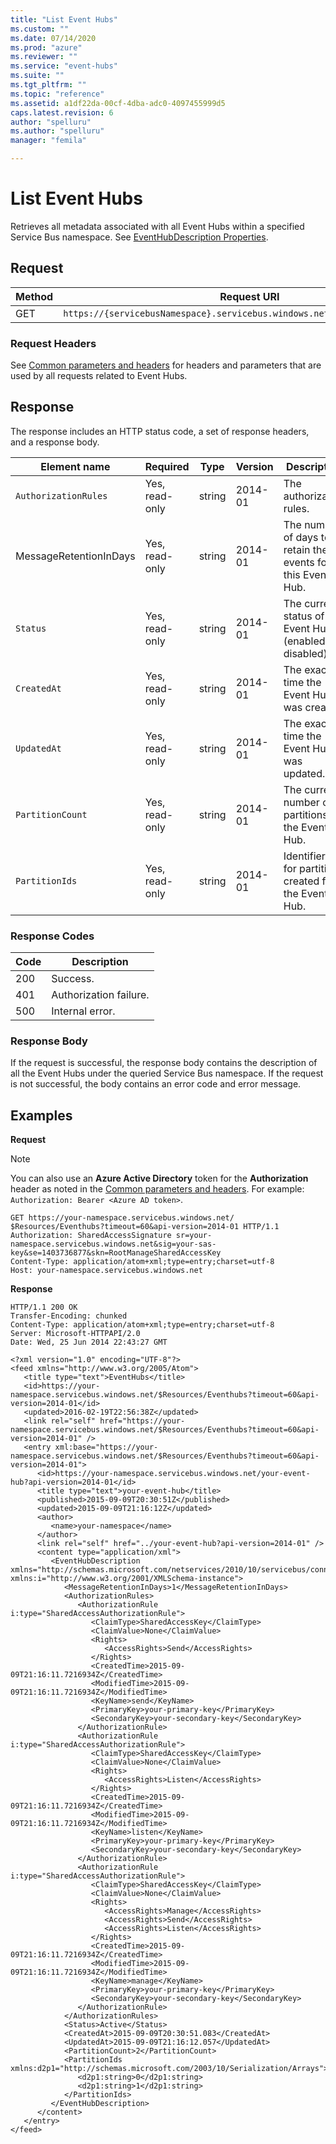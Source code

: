 ```yaml
---
title: "List Event Hubs"
ms.custom: ""
ms.date: 07/14/2020
ms.prod: "azure"
ms.reviewer: ""
ms.service: "event-hubs"
ms.suite: ""
ms.tgt_pltfrm: ""
ms.topic: "reference"
ms.assetid: a1df22da-00cf-4dba-adc0-4097455999d5
caps.latest.revision: 6
author: "spelluru"
ms.author: "spelluru"
manager: "femila"

---
```


# List Event Hubs

Retrieves all metadata associated with all Event Hubs within a specified Service Bus namespace. See [EventHubDescription Properties](/dotnet/api/microsoft.servicebus.messaging.eventhubdescription).  
  
## Request  
  
|Method|Request URI|  
|------------|-----------------|  
|GET|`https://{servicebusNamespace}.servicebus.windows.net/$Resources/Eventhubs`|  
  
### Request Headers
  
See [Common parameters and headers](event-hubs-management-rest.md) for headers and parameters that are used by all requests related to Event Hubs.  
  
## Response
  
The response includes an HTTP status code, a set of response headers, and a response body.  
  
|Element name|Required|Type|Version|Description|  
|------------------|--------------|----------|-------------|-----------------|  
|`AuthorizationRules`|Yes, read-only|string|2014-01|The authorization rules.|  
|MessageRetentionInDays|Yes, read-only|string|2014-01|The number of days to retain the events for this Event Hub.|  
|`Status`|Yes, read-only|string|2014-01|The current status of the Event Hub (enabled or disabled).|  
|`CreatedAt`|Yes, read-only|string|2014-01|The exact time the Event Hub was created.|  
|`UpdatedAt`|Yes, read-only|string|2014-01|The exact time the Event Hub was updated.|  
|`PartitionCount`|Yes, read-only|string|2014-01|The current number of partitions on the Event Hub.|  
|`PartitionIds`|Yes, read-only|string|2014-01|Identifiers for partitions created for the Event Hub.|  
  
### Response Codes  
  
|Code|Description|  
|----------|-----------------|  
|200|Success.|  
|401|Authorization failure.|  
|500|Internal error.|  
  
### Response Body
  
If the request is successful, the response body contains the description of all the Event Hubs under the queried Service Bus namespace. If the request is not successful, the body contains an error code and error message.  
  
## Examples
  
**Request**  

> [!NOTE]
> You can also use an **Azure Active Directory** token for the **Authorization** header as noted in the [Common parameters and headers](event-hubs-management-rest.md). For example: `Authorization: Bearer <Azure AD token>`.

  
```  
GET https://your-namespace.servicebus.windows.net/ $Resources/Eventhubs?timeout=60&api-version=2014-01 HTTP/1.1  
Authorization: SharedAccessSignature sr=your-namespace.servicebus.windows.net&sig=your-sas-key&se=1403736877&skn=RootManageSharedAccessKey  
Content-Type: application/atom+xml;type=entry;charset=utf-8  
Host: your-namespace.servicebus.windows.net  
```  
  
**Response**  
  
```  
HTTP/1.1 200 OK  
Transfer-Encoding: chunked  
Content-Type: application/atom+xml;type=entry;charset=utf-8  
Server: Microsoft-HTTPAPI/2.0  
Date: Wed, 25 Jun 2014 22:43:27 GMT  
  
<?xml version="1.0" encoding="UTF-8"?>  
<feed xmlns="http://www.w3.org/2005/Atom">  
   <title type="text">EventHubs</title>  
   <id>https://your-namespace.servicebus.windows.net/$Resources/Eventhubs?timeout=60&api-version=2014-01</id>  
   <updated>2016-02-19T22:56:38Z</updated>  
   <link rel="self" href="https://your-namespace.servicebus.windows.net/$Resources/Eventhubs?timeout=60&api-version=2014-01" />  
   <entry xml:base="https://your-namespace.servicebus.windows.net/$Resources/Eventhubs?timeout=60&api-version=2014-01">  
      <id>https://your-namespace.servicebus.windows.net/your-event-hub?api-version=2014-01</id>  
      <title type="text">your-event-hub</title>  
      <published>2015-09-09T20:30:51Z</published>  
      <updated>2015-09-09T21:16:12Z</updated>  
      <author>  
         <name>your-namespace</name>  
      </author>  
      <link rel="self" href="../your-event-hub?api-version=2014-01" />  
      <content type="application/xml">  
         <EventHubDescription xmlns="http://schemas.microsoft.com/netservices/2010/10/servicebus/connect" xmlns:i="http://www.w3.org/2001/XMLSchema-instance">  
            <MessageRetentionInDays>1</MessageRetentionInDays>  
            <AuthorizationRules>  
               <AuthorizationRule i:type="SharedAccessAuthorizationRule">  
                  <ClaimType>SharedAccessKey</ClaimType>  
                  <ClaimValue>None</ClaimValue>  
                  <Rights>  
                     <AccessRights>Send</AccessRights>  
                  </Rights>  
                  <CreatedTime>2015-09-09T21:16:11.7216934Z</CreatedTime>  
                  <ModifiedTime>2015-09-09T21:16:11.7216934Z</ModifiedTime>  
                  <KeyName>send</KeyName>  
                  <PrimaryKey>your-primary-key</PrimaryKey>  
                  <SecondaryKey>your-secondary-key</SecondaryKey>  
               </AuthorizationRule>  
               <AuthorizationRule i:type="SharedAccessAuthorizationRule">  
                  <ClaimType>SharedAccessKey</ClaimType>  
                  <ClaimValue>None</ClaimValue>  
                  <Rights>  
                     <AccessRights>Listen</AccessRights>  
                  </Rights>  
                  <CreatedTime>2015-09-09T21:16:11.7216934Z</CreatedTime>  
                  <ModifiedTime>2015-09-09T21:16:11.7216934Z</ModifiedTime>  
                  <KeyName>listen</KeyName>  
                  <PrimaryKey>your-primary-key</PrimaryKey>  
                  <SecondaryKey>your-secondary-key</SecondaryKey>  
               </AuthorizationRule>  
               <AuthorizationRule i:type="SharedAccessAuthorizationRule">  
                  <ClaimType>SharedAccessKey</ClaimType>  
                  <ClaimValue>None</ClaimValue>  
                  <Rights>  
                     <AccessRights>Manage</AccessRights>  
                     <AccessRights>Send</AccessRights>  
                     <AccessRights>Listen</AccessRights>  
                  </Rights>  
                  <CreatedTime>2015-09-09T21:16:11.7216934Z</CreatedTime>  
                  <ModifiedTime>2015-09-09T21:16:11.7216934Z</ModifiedTime>  
                  <KeyName>manage</KeyName>  
                  <PrimaryKey>your-primary-key</PrimaryKey>  
                  <SecondaryKey>your-secondary-key</SecondaryKey>  
               </AuthorizationRule>  
            </AuthorizationRules>  
            <Status>Active</Status>  
            <CreatedAt>2015-09-09T20:30:51.083</CreatedAt>  
            <UpdatedAt>2015-09-09T21:16:12.057</UpdatedAt>  
            <PartitionCount>2</PartitionCount>  
            <PartitionIds xmlns:d2p1="http://schemas.microsoft.com/2003/10/Serialization/Arrays">  
               <d2p1:string>0</d2p1:string>  
               <d2p1:string>1</d2p1:string>  
            </PartitionIds>  
         </EventHubDescription>  
      </content>  
   </entry>  
</feed>  
  
```
